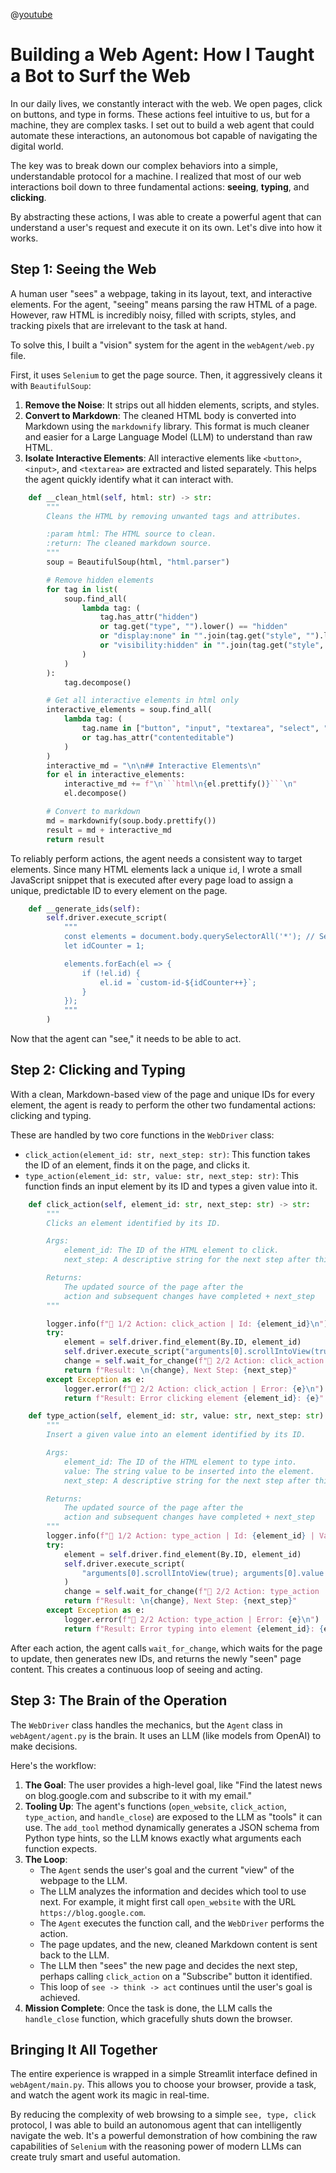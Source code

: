 @[youtube](https://www.youtube.com/watch?v=gSDiZdCpBUE)

# Building a Web Agent: How I Taught a Bot to Surf the Web

In our daily lives, we constantly interact with the web. We open pages, click on buttons, and type in forms. These actions feel intuitive to us, but for a machine, they are complex tasks. I set out to build a web agent that could automate these interactions, an autonomous bot capable of navigating the digital world.

The key was to break down our complex behaviors into a simple, understandable protocol for a machine. I realized that most of our web interactions boil down to three fundamental actions: **seeing**, **typing**, and **clicking**.

By abstracting these actions, I was able to create a powerful agent that can understand a user's request and execute it on its own. Let's dive into how it works.

## Step 1: Seeing the Web

A human user "sees" a webpage, taking in its layout, text, and interactive elements. For the agent, "seeing" means parsing the raw HTML of a page. However, raw HTML is incredibly noisy, filled with scripts, styles, and tracking pixels that are irrelevant to the task at hand.

To solve this, I built a "vision" system for the agent in the `webAgent/web.py` file.

First, it uses `Selenium` to get the page source. Then, it aggressively cleans it with `BeautifulSoup`:

1.  **Remove the Noise**: It strips out all hidden elements, scripts, and styles.
2.  **Convert to Markdown**: The cleaned HTML body is converted into Markdown using the `markdownify` library. This format is much cleaner and easier for a Large Language Model (LLM) to understand than raw HTML.
3.  **Isolate Interactive Elements**: All interactive elements like `<button>`, `<input>`, and `<textarea>` are extracted and listed separately. This helps the agent quickly identify what it can interact with.

```python web-agent/src/webAgent/web.py#L112-L141
    def __clean_html(self, html: str) -> str:
        """
        Cleans the HTML by removing unwanted tags and attributes.

        :param html: The HTML source to clean.
        :return: The cleaned markdown source.
        """
        soup = BeautifulSoup(html, "html.parser")

        # Remove hidden elements
        for tag in list(
            soup.find_all(
                lambda tag: (
                    tag.has_attr("hidden")
                    or tag.get("type", "").lower() == "hidden"
                    or "display:none" in "".join(tag.get("style", "").lower().split())
                    or "visibility:hidden" in "".join(tag.get("style", "").lower().split())
                )
            )
        ):
            tag.decompose()

        # Get all interactive elements in html only
        interactive_elements = soup.find_all(
            lambda tag: (
                tag.name in ["button", "input", "textarea", "select", "datalist", "area"]
                or tag.has_attr("contenteditable")
            )
        )
        interactive_md = "\n\n## Interactive Elements\n"
        for el in interactive_elements:
            interactive_md += f"\n```html\n{el.prettify()}```\n"
            el.decompose()

        # Convert to markdown
        md = markdownify(soup.body.prettify())
        result = md + interactive_md
        return result
```

To reliably perform actions, the agent needs a consistent way to target elements. Since many HTML elements lack a unique `id`, I wrote a small JavaScript snippet that is executed after every page load to assign a unique, predictable ID to every element on the page.

```python web-agent/src/webAgent/web.py#L143-L154
    def __generate_ids(self):
        self.driver.execute_script(
            """
            const elements = document.body.querySelectorAll('*'); // Select all elements inside body
            let idCounter = 1;

            elements.forEach(el => {
                if (!el.id) {
                    el.id = `custom-id-${idCounter++}`;
                }
            });
            """
        )
```

Now that the agent can "see," it needs to be able to act.

## Step 2: Clicking and Typing

With a clean, Markdown-based view of the page and unique IDs for every element, the agent is ready to perform the other two fundamental actions: clicking and typing.

These are handled by two core functions in the `WebDriver` class:

*   `click_action(element_id: str, next_step: str)`: This function takes the ID of an element, finds it on the page, and clicks it.
*   `type_action(element_id: str, value: str, next_step: str)`: This function finds an input element by its ID and types a given value into it.

```python web-agent/src/webAgent/web.py#L187-L225
    def click_action(self, element_id: str, next_step: str) -> str:
        """
        Clicks an element identified by its ID.

        Args:
            element_id: The ID of the HTML element to click.
            next_step: A descriptive string for the next step after this action.

        Returns:
            The updated source of the page after the
            action and subsequent changes have completed + next_step
        """

        logger.info(f"🔧 1/2 Action: click_action | Id: {element_id}\n")
        try:
            element = self.driver.find_element(By.ID, element_id)
            self.driver.execute_script("arguments[0].scrollIntoView(true); arguments[0].click();", element)
            change = self.wait_for_change(f"🔧 2/2 Action: click_action | Next Step: {next_step}\n")
            return f"Result: \n{change}, Next Step: {next_step}"
        except Exception as e:
            logger.error(f"🔧 2/2 Action: click_action | Error: {e}\n")
            return f"Result: Error clicking element {element_id}: {e}"

    def type_action(self, element_id: str, value: str, next_step: str) -> str:
        """
        Insert a given value into an element identified by its ID.

        Args:
            element_id: The ID of the HTML element to type into.
            value: The string value to be inserted into the element.
            next_step: A descriptive string for the next step after this action.

        Returns:
            The updated source of the page after the
            action and subsequent changes have completed + next_step
        """
        logger.info(f"🔧 1/2 Action: type_action | Id: {element_id} | Value: {value}\n")
        try:
            element = self.driver.find_element(By.ID, element_id)
            self.driver.execute_script(
                "arguments[0].scrollIntoView(true); arguments[0].value = arguments[1];", element, value
            )
            change = self.wait_for_change(f"🔧 2/2 Action: type_action | Next Step: {next_step}\n")
            return f"Result: \n{change}, Next Step: {next_step}"
        except Exception as e:
            logger.error(f"🔧 2/2 Action: type_action | Error: {e}\n")
            return f"Result: Error typing into element {element_id}: {e}"
```

After each action, the agent calls `wait_for_change`, which waits for the page to update, then generates new IDs, and returns the newly "seen" page content. This creates a continuous loop of seeing and acting.

## Step 3: The Brain of the Operation

The `WebDriver` class handles the mechanics, but the `Agent` class in `webAgent/agent.py` is the brain. It uses an LLM (like models from OpenAI) to make decisions.

Here's the workflow:

1.  **The Goal**: The user provides a high-level goal, like "Find the latest news on blog.google.com and subscribe to it with my email."
2.  **Tooling Up**: The agent's functions (`open_website`, `click_action`, `type_action`, and `handle_close`) are exposed to the LLM as "tools" it can use. The `add_tool` method dynamically generates a JSON schema from Python type hints, so the LLM knows exactly what arguments each function expects.
3.  **The Loop**:
    *   The `Agent` sends the user's goal and the current "view" of the webpage to the LLM.
    *   The LLM analyzes the information and decides which tool to use next. For example, it might first call `open_website` with the URL `https://blog.google.com`.
    *   The `Agent` executes the function call, and the `WebDriver` performs the action.
    *   The page updates, and the new, cleaned Markdown content is sent back to the LLM.
    *   The LLM then "sees" the new page and decides the next step, perhaps calling `click_action` on a "Subscribe" button it identified.
    *   This loop of `see -> think -> act` continues until the user's goal is achieved.
4.  **Mission Complete**: Once the task is done, the LLM calls the `handle_close` function, which gracefully shuts down the browser.

## Bringing It All Together

The entire experience is wrapped in a simple Streamlit interface defined in `webAgent/main.py`. This allows you to choose your browser, provide a task, and watch the agent work its magic in real-time.

By reducing the complexity of web browsing to a simple `see, type, click` protocol, I was able to build an autonomous agent that can intelligently navigate the web. It's a powerful demonstration of how combining the raw capabilities of `Selenium` with the reasoning power of modern LLMs can create truly smart and useful automation.
